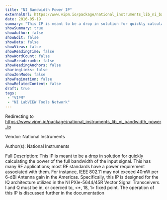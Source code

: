 ```yaml
---
title: "NI Bandwidth Power IP"
externalUrl: https://www.vipm.io/package/national_instruments_lib_ni_bandwidth_power_ip
date: 2016-05-19
summary: "This IP is meant to be a drop in solution for quickly calculating the power of the full bandwidth of the input signal."
showSummary: true
showAuthor: false
showEdit: false
showData: false
showViews: false
showReadingTime: false
showWordCount: false
showBreadcrumbs: false
showHeadingAnchors: false
sharingLinks: false
showZenMode: false
showPagination: false
showRelatedContent: false
draft: true
tags:
 - "VIPM"
 - "NI LabVIEW Tools Network"
---
```


Redirecting to https://www.vipm.io/package/national_instruments_lib_ni_bandwidth_power_ip

Vendor: National Instruments

Author(s): National Instruments
 
Full Description:
This IP is meant to be a drop in solution for quickly calculating the power of the full bandwidth of the input signal. This has many RF applications; most RF standards have a power requirement associated with them. For instance, IEEE 802.11 may not exceed 40mW per 6-dBi Antenna gain in the Americas. Specifically, this IP is designed for the IQ architecture utilized in the NI PXIe-5644/45R Vector Signal Transceivers. I and Q must be in, or coerced to, <±, 18, 1> fixed point. The operation of this IP is discussed further in the documentation